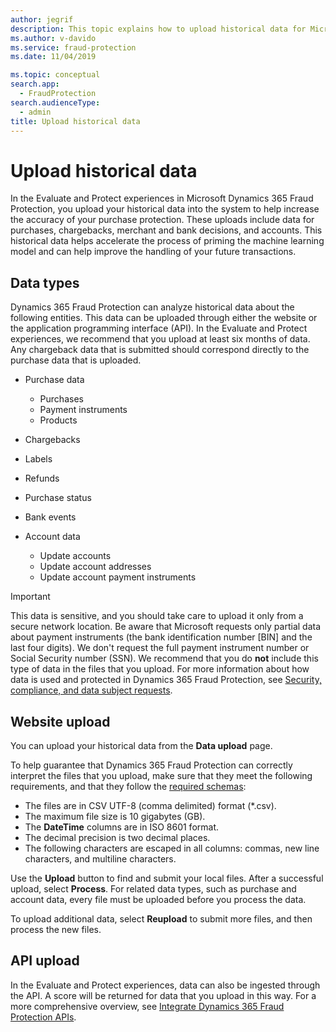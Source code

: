 ```yaml
---
author: jegrif
description: This topic explains how to upload historical data for Microsoft Dynamics 365 Fraud Protection.
ms.author: v-davido
ms.service: fraud-protection
ms.date: 11/04/2019

ms.topic: conceptual
search.app: 
  - FraudProtection
search.audienceType:
  - admin
title: Upload historical data
---
```


# Upload historical data

In the Evaluate and Protect experiences in Microsoft Dynamics 365 Fraud Protection, you upload your historical data into the system to help increase the accuracy of your purchase protection. These uploads include data for purchases, chargebacks, merchant and bank decisions, and accounts. This historical data helps accelerate the process of priming the machine learning model and can help improve the handling of your future transactions.

## Data types

Dynamics 365 Fraud Protection can analyze historical data about the following entities. This data can be uploaded through either the website or the application programming interface (API). In the Evaluate and Protect experiences, we recommend that you upload at least six months of data. Any chargeback data that is submitted should correspond directly to the purchase data that is uploaded.

- Purchase data

    - Purchases
    - Payment instruments
    - Products

- Chargebacks
- Labels
- Refunds
- Purchase status
- Bank events
- Account data

    - Update accounts
    - Update account addresses
    - Update account payment instruments

> [!IMPORTANT]
> This data is sensitive, and you should take care to upload it only from a secure network location. Be aware that Microsoft requests only partial data about payment instruments (the bank identification number \[BIN\] and the last four digits). We don't request the full payment instrument number or Social Security number (SSN). We recommend that you do **not** include this type of data in the files that you upload. For more information about how data is used and protected in Dynamics 365 Fraud Protection, see [Security, compliance, and data subject requests](security-compliance.md).

## Website upload

You can upload your historical data from the **Data upload** page.

To help guarantee that Dynamics 365 Fraud Protection can correctly interpret the files that you upload, make sure that they meet the following requirements, and that they follow the [required schemas](schema.md):

- The files are in CSV UTF-8 (comma delimited) format (\*.csv).
- The maximum file size is 10 gigabytes (GB).
- The **DateTime** columns are in ISO 8601 format.
- The decimal precision is two decimal places.
- The following characters are escaped in all columns: commas, new line characters, and multiline characters.

Use the **Upload** button to find and submit your local files. After a successful upload, select **Process**. For related data types, such as purchase and account data, every file must be uploaded before you process the data.

To upload additional data, select **Reupload** to submit more files, and then process the new files.

## API upload

In the Evaluate and Protect experiences, data can also be ingested through the API. A score will be returned for data that you upload in this way. For a more comprehensive overview, see [Integrate Dynamics 365 Fraud Protection APIs](integrate-real-time-api.md).
